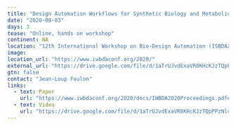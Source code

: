 ```yaml
---
title: "Design Automation Workflows for Synthetic Biology and Metabolic Engineering: The Galaxy SynBioCAD portal​"
date: "2020-08-03"
days: 3
tease: "Online, hands on workshop"
continent: NA
location: "12th International Workshop on Bio-Design Automation (ISBDA2020), Online, Worcester, Massachusetts, United States"
image: 
location_url: "https://www.iwbdaconf.org/2020/"
external_url: "https://drive.google.com/file/d/1aTrUJvdExaVR8KHcKJzTQpPPzNlcBSx7/view?usp=sharing"
gtn: false
contact: "Jean-Loup Faulon"
links:
  - text: Paper
    url: "https://www.iwbdaconf.org/2020/docs/IWBDA2020Proceedings.pdf#page=25"
  - text: Video
    url: "https://drive.google.com/file/d/1aTrUJvdExaVR8KHcKJzTQpPPzNlcBSx7/view?usp=sharing"
---
```

